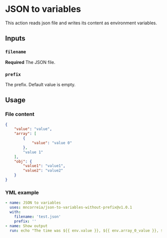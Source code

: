 # JSON to variables
This action reads json file and writes its content as environment variables.

## Inputs

### `filename`

**Required** The JSON file.

### `prefix`

The prefix. Default value is empty.

## Usage

### File content 
```json
{
    "value": "value",
    "array": [
        {
            "value": "value 0"
        },
        "value 1"
    ],
    "obj": {
        "value1": "value1",
        "value2": "value2"
    }
}
```

### YML example 
```yml
- name: JSON to variables
  uses: mncorreia/json-to-variables-without-prefix@v1.0.1
  with:
    filename: 'test.json'
    prefix: ''
- name: Show output
  run: echo "The time was ${{ env.value }}, ${{ env.array_0_value }}, ${{ env.obj_value1 }}"
```
